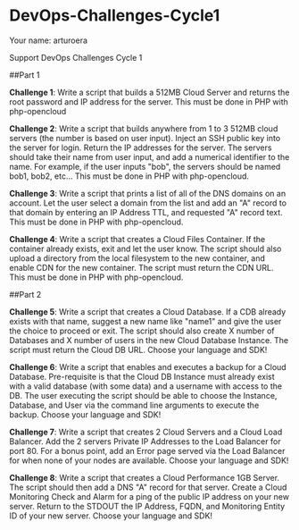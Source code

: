 DevOps-Challenges-Cycle1
========================

Your name:  arturoera

Support DevOps Challenges Cycle 1

##Part 1

__Challenge 1__: Write a script that builds a 512MB Cloud Server and returns the root password and IP address for the server. This must be done in PHP with php-opencloud 

__Challenge 2__: Write a script that builds anywhere from 1 to 3 512MB cloud servers (the number is based on user input). Inject an SSH public key into the server for login. Return the IP addresses for the server. The servers should take their name from user input, and add a numerical identifier to the name. For example, if the user inputs "bob", the servers should be named bob1, bob2, etc... This must be done in PHP with php-opencloud. 

__Challenge 3__: Write a script that prints a list of all of the DNS domains on an account. Let the user select a domain from the list and add an "A" record to that domain by entering an IP Address TTL, and requested "A" record text. This must be done in PHP with php-opencloud. 

__Challenge 4__: Write a script that creates a Cloud Files Container. If the container already exists, exit and let the user know. The script should also upload a directory from the local filesystem to the new container, and enable CDN for the new container. The script must return the CDN URL. This must be done in PHP with php-opencloud. 

##Part 2

__Challenge 5__: Write a script that creates a Cloud Database. If a CDB already exists with that name, suggest a new name like "name1" and give the user the choice to proceed or exit. The script should also create X number of Databases and X number of users in the new Cloud Database Instance. The script must return the Cloud DB URL. Choose your language and SDK! 

__Challenge 6__: Write a script that enables and executes a backup for a Cloud Database. Pre-requisite is that the Cloud DB Instance must already exist with a valid database (with some data) and a username with access to the DB. The user executing the script should be able to choose the Instance, Database, and User via the command line arguments to execute the backup. Choose your language and SDK! 

__Challenge 7__: Write a script that creates 2 Cloud Servers and a Cloud Load Balancer. Add the 2 servers Private IP Addresses to the Load Balancer for port 80. For a bonus point, add an Error page served via the Load Balancer for when none of your nodes are available. Choose your language and SDK! 

__Challenge 8__: Write a script that creates a Cloud Performance 1GB Server. The script should then add a DNS "A" record for that server. Create a Cloud Monitoring Check and Alarm for a ping of the public IP address on your new server. Return to the STDOUT the IP Address, FQDN, and Monitoring Entity ID of your new server. Choose your language and SDK! 
